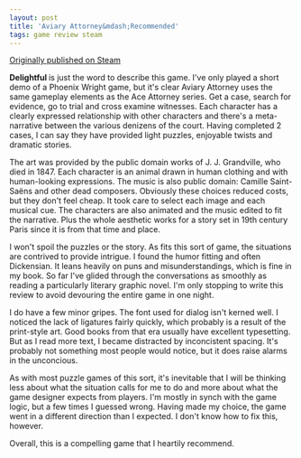 ```yaml
---
layout: post
title: 'Aviary Attorney&mdash;Recommended'
tags: game review steam
---
```


[Originally published on Steam](https://steamcommunity.com/id/jlericson/recommended/384630/)


 <b>
  Delightful
 </b>
 is just the word to describe this game. I've only played a short demo of a Phoenix Wright game, but it's clear Aviary Attorney uses the same gameplay elements as the Ace Attorney series. Get a case, search for evidence, go to trial and cross examine witnesses. Each character has a clearly expressed relationship with other characters and there's a meta-narrative between the various denizens of the court. Having completed 2 cases, I can say they have provided light puzzles, enjoyable twists and dramatic stories.
 

 

 The art was provided by the public domain works of J. J. Grandville, who died in 1847. Each character is an animal drawn in human clothing and with human-looking expressions. The music is also public domain: Camille Saint-Saëns and other dead composers. Obviously these choices reduced costs, but they don't feel cheap. It took care to select each image and each musical cue. The characters are also animated and the music edited to fit the narrative. Plus the whole aesthetic works for a story set in 19th century Paris since it is from that time and place.
 

 

 I won't spoil the puzzles or the story. As fits this sort of game, the situations are contrived to provide intrigue. I found the humor fitting and often Dickensian. It leans heavily on puns and misunderstandings, which is fine in my book. So far I've glided through the conversations as smoothly as reading a particularly literary graphic novel. I'm only stopping to write this review to avoid devouring the entire game in one night.
 

 

 I do have a few minor gripes. The font used for dialog isn't kerned well. I noticed the lack of ligatures fairly quickly, which probably is a result of the print-style art. Good books from that era usually have excellent typesetting. But as I read more text, I became distracted by inconcistent spacing. It's probably not something most people would notice, but it does raise alarms in the unconcious.
 

 

 As with most puzzle games of this sort, it's inevitable that I will be thinking less about what the situation calls for me to do and more about what the game designer expects from players. I'm mostly in synch with the game logic, but a few times I guessed wrong. Having made my choice, the game went in a different direction than I expected. I don't know how to fix this, however.
 

 

 Overall, this is a compelling game that I heartily recommend.
